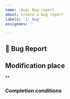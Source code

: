 ```yaml
---
name: :bug: Bug report
about: Create a bug report
labels: 'i: bug'
assignees: ''

---
```


## :bug: Bug Report

## Modification place
**
### Completion conditions

